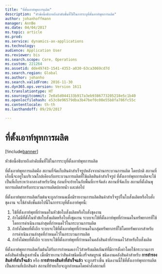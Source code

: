 ```yaml
---
title: "ที่ตั้งเอาท์พุทการผลิต"
description: "หัวข้อนี้อธิบายถึงลำดับชั้นที่ใช้ในการระบุที่ตั้งเอาท์พุทการผลิต"
author: johanhoffmann
manager: AnnBe
ms.date: 04/04/2017
ms.topic: article
ms.prod: 
ms.service: dynamics-ax-applications
ms.technology: 
audience: Application User
ms.reviewer: bis
ms.search.scope: Core, Operations
ms.custom: 221264
ms.assetid: dde49743-1541-4353-a030-63ca3069cd7d
ms.search.region: Global
ms.author: johanho
ms.search.validFrom: 2016-11-30
ms.dyn365.ops.version: Version 1611
ms.translationtype: HT
ms.sourcegitcommit: 7e0a5d044133b917a3eb9386773205218e5c1b40
ms.openlocfilehash: e53c8e96579dba3b47bef0c00e55b8fa786fc55c
ms.contentlocale: th-th
ms.lasthandoff: 09/29/2017

---
```


# <a name="production-output-location"></a>ที่ตั้งเอาท์พุทการผลิต

[!include[banner](../includes/banner.md)]

หัวข้อนี้อธิบายถึงลำดับชั้นที่ใช้ในการระบุที่ตั้งเอาท์พุทการผลิต

ที่ตั้งเอาท์พุทการผลิตคือ สถานที่จัดเก็บสินค้าสำเร็จรูปหลังจากผ่านกระบวนการผลิต โดยปกติ สถานที่เก็บนี้จะอยู่ในบริเวณใกล้เคียงกับกระบวนการผลิตที่ใช้ผลิตสินค้าสำเร็จรูป ที่ตั้งเอาท์พุทการผลิตจะใช้เป็นที่เก็บระหว่างกลางสำหรับวัสดุ ก่อนที่จะย้ายในกับพื้นที่การจัดส่ง สถานที่จัดเก็บ สถานที่ตั้งอินพุทการผลิตสำหรับกระบวนการผลิตปลายน้ำ และต่อไป 

ที่ตั้งเอาท์พุทการผลิตเริ่มต้นจะถูกกำหนดเมื่อมีรายงานการผลิตสินค้าสำเร็จรูปในใบสั่งผลิตหรือใบสั่งชุดงาน จะใช้ลำดับชั้นต่อไปนี้ในการระบุที่ตั้งเอาท์พุทนี้:

1. ใช้ที่ตั้งเอาท์พุทที่กำหนดในหัวข้อใบสั่งผลิตหรือใบสั่งชุดงาน
2. ถ้าไม่มีที่ตั้งในหัวข้อใบสั่งผลิตหรือใบสั่งชุดงาน ระบบจะใช้ที่ตั้งเอาท์พุทที่กำหนดในทรัพยากรที่ใช้โดยการดำเนินงานล่าสุดที่กำหนดไว้ในกระบวนการผลิต
3. ถ้ายังไม่พบที่ตั้งอีก ระบบจะใช้ที่ตั้งเอาท์พุทที่กำหนดในกลุ่มทรัพยากรที่ใช้โดยทรัพยากรสำหรับการดำเนินงานล่าสุดที่กำหนดไว้ในกระบวนการผลิต
4. ถ้ายังไม่พบที่ตั้งอีก ระบบจะใช้ที่ตั้งเอาท์พุทที่กำหนดในคลังสินค้าที่กำหนดไว้สำหรับใบสั่งผลิต

ที่ตั้งเอาท์พุทการผลิตเริ่มต้นได้รับการกำหนดเอาไว้สำหรับผลิตภัณฑ์ที่มีการตั้งค่าโดยใช้กระบวนการคลังสินค้าขั้นสูงเท่านั้น เมื่อมีรายงานว่าสินค้าชนิดนี้เสร็จสมบูรณ์ ชนิดงานคลังสินค้าสำหรับ **การสำรองสินค้าที่สำเร็จแล้ว** หรือ **การสำรองสินค้าที่สำเร็จแล้ว** จะถูกสร้างขึ้น ชนิดงานนี้ใช้ที่ตั้งเอาท์พุทการผลิตเป็นสถานที่เบิกสินค้า สถานที่ย้ายเก็บจะถูกกำหนดโดยคำสั่งสถานที่

